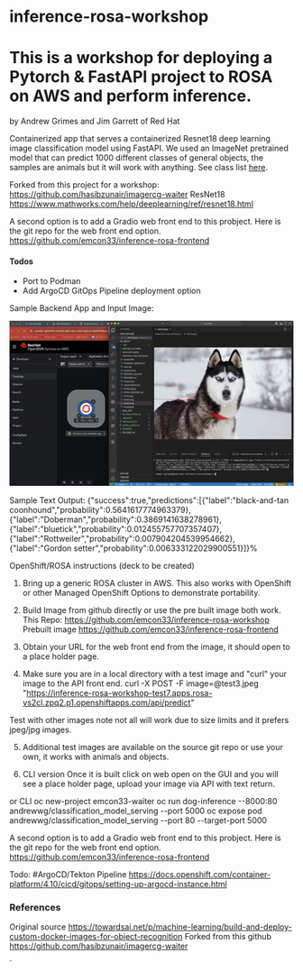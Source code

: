 # inference-rosa-workshop
# This is a workshop for deploying a Pytorch & FastAPI project to ROSA on AWS and perform inference.
by Andrew Grimes and Jim Garrett of Red Hat 

Containerized app that serves a containerized Resnet18 deep learning image classification model using FastAPI. We used an ImageNet pretrained model that can predict 1000 different classes of general objects, the samples are animals but it will work with anything. See class list [here](https://deeplearning.cms.waikato.ac.nz/user-guide/class-maps/IMAGENET/).

Forked from this project for a workshop: https://github.com/hasibzunair/imagercg-waiter
ResNet18 https://www.mathworks.com/help/deeplearning/ref/resnet18.html

A second option is to add a Gradio web front end to this probject. Here is the git repo for the web front end option. 
https://github.com/emcon33/inference-rosa-frontend

#### Todos
* Port to Podman 
* Add ArgoCD GitOps Pipeline deployment option 

Sample Backend App and Input Image: 
<p align="left">
  <a href="#"><img src="./sample.jpg" width="600"></a> <br />
  <em> 
  </em>
</p>

Sample Text Output:
{"success":true,"predictions":[{"label":"black-and-tan coonhound","probability":0.5641617774963379},{"label":"Doberman","probability":0.3869141638278961},{"label":"bluetick","probability":0.012455757707357407},{"label":"Rottweiler","probability":0.007904204539954662},{"label":"Gordon setter","probability":0.006333122029900551}]}%


OpenShift/ROSA instructions (deck to be created) 
1. Bring up a generic ROSA cluster in AWS. This also works with OpenShift or other Managed OpenShift Options to demonstrate portability.

2.  Build Image from github directly or use the pre built image both work.
  This Repo: https://github.com/emcon33/inference-rosa-workshop
  Prebuilt image https://github.com/emcon33/inference-rosa-frontend

3. Obtain your URL for the web front end from the image, it should open to a place holder page. 

4. Make sure you are in a local directory with a test image and "curl" your image to the API front end.
curl -X POST -F image=@test3.jpeg "https://inference-rosa-workshop-test7.apps.rosa-vs2cl.zpq2.p1.openshiftapps.com/api/predict"

Test with other images note not all will work due to size limits and it prefers jpeg/jpg images. 

5. Additional test images are available on the source git repo or use your own, it works with animals and objects. 

6. CLI version
Once it is built click on web open on the GUI and you will see a place holder page, upload your image via API with text return. 

or CLI
oc new-project emcon33-waiter
oc run dog-inference --8000:80 andrewwg/classification_model_serving --port 5000
oc expose pod andrewwg/classification_model_serving --port 80 --target-port 5000 

A second option is to add a Gradio web front end to this probject. Here is the git repo for the web front end option. 
https://github.com/emcon33/inference-rosa-frontend

Todo: 
#ArgoCD/Tekton Pipeline 
https://docs.openshift.com/container-platform/4.10/cicd/gitops/setting-up-argocd-instance.html


### References
Original source https://towardsai.net/p/machine-learning/build-and-deploy-custom-docker-images-for-object-recognition
Forked from this github https://github.com/hasibzunair/imagercg-waiter


`
